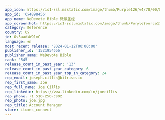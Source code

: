 ```yaml
---
app_icon: https://is1-ssl.mzstatic.com/image/thumb/Purple126/v4/78/00/8d/78008d1e-d971-0dc2-2d45-38fc40645cd1/AppIcon-0-0-1x_U007emarketing-0-7-0-0-85-220.png/1024x1024bb.png
app_id: '654898456'
app_name: WeDevote Bible 微读圣经
app_screenshot: https://is1-ssl.mzstatic.com/image/thumb/PurpleSource113/v4/bb/3a/69/bb3a6919-5616-1255-8591-1dedf1bbc861/3a554514-9542-43f1-ab91-ceea438be125_01-6.5inch__U591a_U8bed_U8bd1_U672c@2x.jpg/1242x2688bb.png
category: Reference
country: US
id: Os3aadkW91xC
language: en
most_recent_release: '2024-01-12T00:00:00'
publisher_id: '1521954166'
publisher_name: WeDevote Bible
rank: '545'
release_count_in_past_year: '13'
release_count_in_past_year_category: 6
release_count_in_past_year_top_in_category: 24
rep_email: joseph.cillis@bitrise.io
rep_first_name: Joe
rep_full_name: Joe Cillis
rep_linkedin: https://www.linkedin.com/in/joecillis
rep_phone: +1 518-258-1902
rep_photo: joe.jpg
rep_title: Account Manager
store: itunes_connect
---
```


